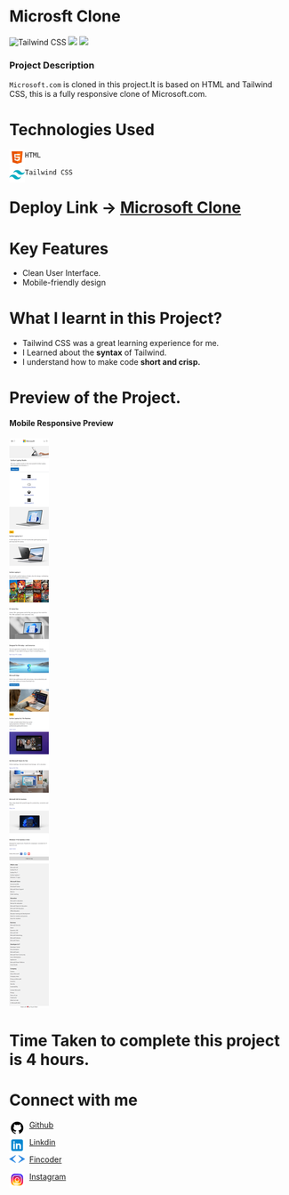 # Microsft Clone

![Tailwind CSS](https://img.shields.io/badge/Tailwind-CSS-%234FC3F7) ![](https://img.shields.io/badge/HTML-5-%23FF7043) ![](https://img.shields.io/badge/Responsive-Design-%23B2EBF2)

 

### Project Description
`Microsoft.com` is cloned in this project.It is based on HTML and Tailwind CSS, this is a fully responsive clone of Microsoft.com.

 

# Technologies Used


<img align="left" alt="HTML5" src="./assets/icons8-html-5-28.png" /> `HTML` 

<img align="left" alt="Tailwind CSS" src="./assets/icons8-tailwind-css-28.png"> `Tailwind CSS`

 # Deploy Link -> [Microsoft Clone](https://microsoft-clone-in.netlify.app/)

# Key Features
- Clean User Interface.
- Mobile-friendly design

 

# What I learnt in this Project?

- Tailwind CSS was a great learning experience for me.
- I Learned about the **syntax** of Tailwind.
- I understand how to make code **short and crisp.**

 

# Preview of the Project.
#### Mobile Responsive Preview
![Preview](./assets/preview.png)

 

# Time Taken to complete this project is 4 hours.

 

# Connect with me
<img align="left" alt="Github" src="./assets/icons8-github-28.png">&nbsp; [Github](https://github.com/Piyushb790)

<img align="left" alt="Github" src="./assets/icons8-linkedin-28.png"> &nbsp; [Linkdin](https://www.linkedin.com/in/piyush-bhattit06/)

<img align="left" alt="Github" width="28px" src="./assets/findcoder.svg"> &nbsp; [Fincoder](https://www.findcoder.io/u/piyushbhatt)

<img align="left" alt="Github"  src="./assets/icons8-instagram-28.png"> &nbsp; [Instagram](https://www.instagram.com/piyush_11_11/)


